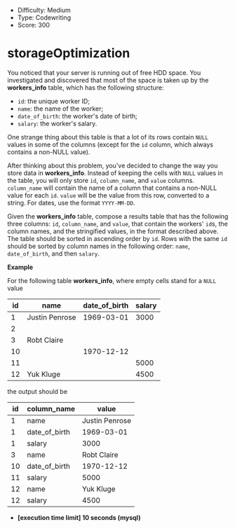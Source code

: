 - Difficulty: Medium
- Type: Codewriting
- Score: 300

# storageOptimization

You noticed that your server is running out of free HDD space. You investigated and discovered that most of the space is taken up by the **workers_info** table, which has the following structure:

- `id`: the unique worker ID;
- `name`: the name of the worker;
- `date_of_birth`: the worker's date of birth;
- `salary`: the worker's salary.

One strange thing about this table is that a lot of its rows contain `NULL` values in some of the columns (except for the `id` column, which always contains a non-NULL value).

After thinking about this problem, you've decided to change the way you store data in **workers_info**. Instead of keeping the cells with `NULL` values in the table, you will only store `id`, `column_name`, and `value` columns. `column_name` will contain the name of a column that contains a non-NULL value for each `id`. `value` will be the value from this row, converted to a string. For dates, use the format `YYYY-MM-DD`.

Given the **workers_info** table, compose a results table that has the following three columns: `id`, `column_name`, and `value`, that contain the workers' `id`s, the column names, and the stringified values, in the format described above. The table should be sorted in ascending order by `id`. Rows with the same `id` should be sorted by column names in the following order: `name`, `date_of_birth`, and then `salary`.

**Example**

For the following table **workers_info**, where empty cells stand for a `NULL` value

| id   | name           | date_of_birth | salary |
| ---- | -------------- | ------------- | ------ |
| 1    | Justin Penrose | 1969-03-01    | 3000   |
| 2    |                |               |        |
| 3    | Robt Claire    |               |        |
| 10   |                | 1970-12-12    |        |
| 11   |                |               | 5000   |
| 12   | Yuk Kluge      |               | 4500   |

the output should be

| id   | column_name   | value          |
| ---- | ------------- | -------------- |
| 1    | name          | Justin Penrose |
| 1    | date_of_birth | 1969-03-01     |
| 1    | salary        | 3000           |
| 3    | name          | Robt Claire    |
| 10   | date_of_birth | 1970-12-12     |
| 11   | salary        | 5000           |
| 12   | name          | Yuk Kluge      |
| 12   | salary        | 4500           |

- **[execution time limit] 10 seconds (mysql)**